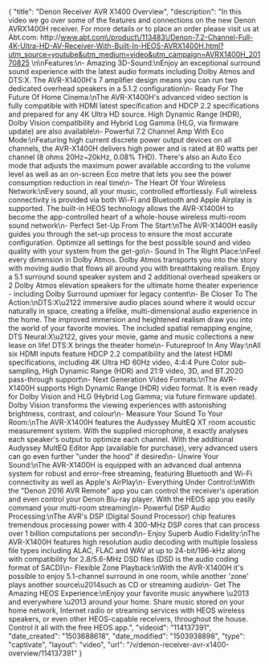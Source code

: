 {
    "title": "Denon Receiver AVR X1400 Overview",
    "description": "In this video we go over some of the features and connections on the new Denon AVRX1400H receiver.  For more details or to place an order please visit us at Abt.com: http:\/\/www.abt.com\/product\/113483\/Denon-7.2-Channel-Full-4K-Ultra-HD-AV-Receiver-With-Built-In-HEOS-AVRX1400H.html?utm_source=youtube&utm_medium=video&utm_campaign=AVRX1400H_20170825 \n\nFeatures:\n- Amazing 3D-Sound:\nEnjoy an exceptional surround sound experience with the latest audio formats including Dolby Atmos and DTS:X. The AVR-X1400H's 7 amplifier design means you can run two dedicated overhead speakers in a 5.1.2 configuration\n- Ready For The Future Of Home Cinema:\nThe AVR-X1400H's advanced video section is fully compatible with HDMI latest specification and HDCP 2.2 specifications and prepared for any 4K Ultra HD source. High Dynamic Range (HDR), Dolby Vision compatibility and Hybrid Log Gamma (HLG, via firmware update) are also available\n- Powerful 7.2 Channel Amp With Eco Mode:\nFeaturing high current discrete power output devices on all channels, the AVR-X1400H delivers high power and is rated at 80 watts per channel (8 ohms 20Hz~20kHz, 0.08% THD). There's also an Auto Eco mode that adjusts the maximum power available according to the volume level as well as an on-screen Eco metre that lets you see the power consumption reduction in real time\n- The Heart Of Your Wireless Network:\nEvery sound, all your music, controlled effortlessly. Full wireless connectivity is provided via both Wi-Fi and Bluetooth and Apple Airplay is supported. The built-in HEOS technology allows the AVR-X1400H to become the app-controlled heart of a whole-house wireless multi-room sound network\n- Perfect Set-Up From The Start:\nThe AVR-X1400H easily guides you through the set-up process to ensure the most accurate configuration. Optimize all settings for the best possible sound and video quality with your system from the get-go\n- Sound In The Right Place:\nFeel every dimension in Dolby Atmos. Dolby Atmos transports you into the story with moving audio that flows all around you with breathtaking realism. Enjoy a 5.1 surround sound speaker system and 2 additional overhead speakers or 2 Dolby Atmos elevation speakers for the ultimate home theater experience - including Dolby Surround upmixer for legacy content\n- Be Closer To The Action:\nDTS:X\u2122 immersive audio places sound where it would occur naturally in space, creating a lifelike, multi-dimensional audio experience in the home. The improved immersion and heightened realism draw you into the world of your favorite movies. The included spatial remapping engine, DTS Neural:X\u2122, gives your movie, game and music collections a new lease on life! DTS:X brings the theater home\n- Futureproof In Any Way:\nAll six HDMI inputs feature HDCP 2.2 compatibility and the latest HDMI specifications, including 4K Ultra HD 60Hz video, 4:4:4 Pure Color sub-sampling, High Dynamic Range (HDR) and 21:9 video, 3D, and BT.2020 pass-through support\n- Next Generation Video Formats:\nThe AVR-X1400H supports High Dynamic Range (HDR) video format. It is even ready for Dolby Vision and HLG (Hybrid Log Gamma; via future firmware update). Dolby Vision transforms the viewing experiences with astonishing brightness, contrast, and colour\n- Measure Your Sound To Your Room:\nThe AVR-X1400H features the Audyssey MultEQ XT room acoustic measurement system. With the supplied microphone, it exactly analyses each speaker's output to optimize each channel. With the additional Audyssey MultEQ Editor App (available for purchase), very advanced users can go even further \"under the hood\" if desired\n- Unwire Your Sound:\nThe AVR-X1400H is equipped with an advanced dual antenna system for robust and error-free streaming, featuring Bluetooth and Wi-Fi connectivity as well as Apple's AirPlay\n- Everything Under Control:\nWith the \"Denon 2016 AVR Remote\" app you can control the receiver's operation and even control your Denon Blu-ray player. With the HEOS app you easily command your multi-room streaming\n- Powerful DSP Audio Processing:\nThe AVR's DSP (Digital Sound Processor) chip features tremendous processing power with 4 300-MHz DSP cores that can process over 1 billion computations per second\n- Enjoy Superb Audio Fidelity:\nThe AVR-X1400H features high resolution audio decoding with multiple lossless file types including ALAC, FLAC and WAV at up to 24-bit\/196-kHz along with compatibility for 2.8\/5.6-MHz DSD files (DSD is the audio coding format of SACD)\n- Flexible Zone Playback:\nWith the AVR-X1400H it's possible to enjoy 5.1-channel surround in one room, while another 'zone' plays another source\u2014such as CD or streaming audio\n- Get The Amazing HEOS Experience:\nEnjoy your favorite music anywhere \u2013 and everywhere \u2013 around your home. Share music stored on your home network, Internet radio or streaming services with HEOS wireless speakers, or even other HEOS-capable receivers, throughout the house. Control it all with the free HEOS app.",
    "videoid": "114137391",
    "date_created": "1503688618",
    "date_modified": "1503938898",
    "type": "captivate",
    "layout": "video",
    "url": "\/v\/denon-receiver-avr-x1400-overview\/114137391"
}